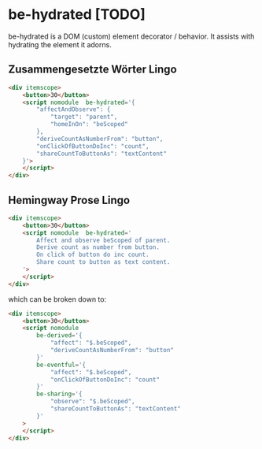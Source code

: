 # be-hydrated [TODO]

be-hydrated is a DOM (custom) element decorator / behavior.   It assists with hydrating the element it adorns.  

## Zusammengesetzte Wörter Lingo

```html
<div itemscope>
    <button>30</button>
    <script nomodule  be-hydrated='{
        "affectAndObserve": {
            "target": "parent",
            "homeInOn": "beScoped"
        },
        "deriveCountAsNumberFrom": "button",
        "onClickOfButtonDoInc": "count",
        "shareCountToButtonAs": "textContent"
    }'>
    </script>
</div>
```

## Hemingway Prose Lingo

```html
<div itemscope>
    <button>30</button>
    <script nomodule  be-hydrated='
        Affect and observe beScoped of parent.
        Derive count as number from button.
        On click of button do inc count.
        Share count to button as text content.
    '>
    </script>
</div>
```

which can be broken down to:

```html
<div itemscope>
    <button>30</button>
    <script nomodule  
        be-derived='{
            "affect": "$.beScoped",
            "deriveCountAsNumberFrom": "button"
        }' 
        be-eventful='{
            "affect": "$.beScoped",
            "onClickOfButtonDoInc": "count"
        }'
        be-sharing='{
            "observe": "$.beScoped",
            "shareCountToButtonAs": "textContent"
        }'
    >
    </script>
</div>
```






